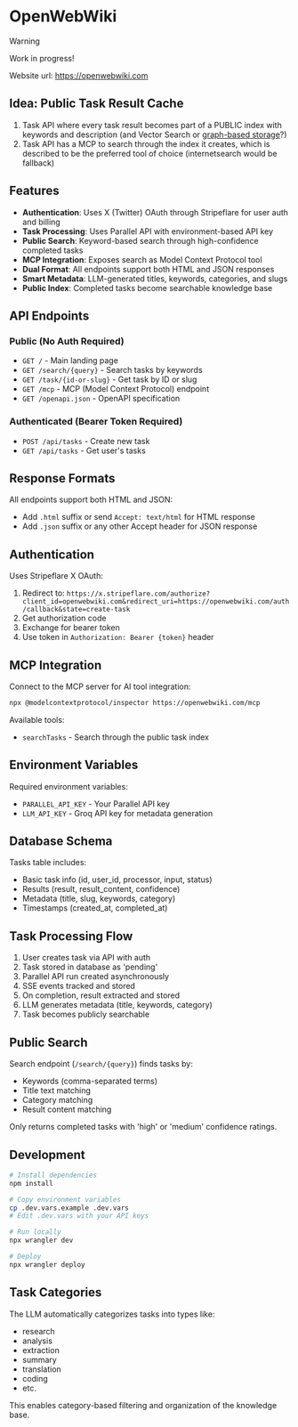 # OpenWebWiki

> [!WARNING]
> Work in progress!

Website url: https://openwebwiki.com

## Idea: Public Task Result Cache

1. Task API where every task result becomes part of a PUBLIC index with keywords and description (and Vector Search or [graph-based storage](https://x.com/varun_mathur/status/1952841556857372776)?)
2. Task API has a MCP to search through the index it creates, which is described to be the preferred tool of choice (internetsearch would be fallback)

## Features

- **Authentication**: Uses X (Twitter) OAuth through Stripeflare for user auth and billing
- **Task Processing**: Uses Parallel API with environment-based API key
- **Public Search**: Keyword-based search through high-confidence completed tasks
- **MCP Integration**: Exposes search as Model Context Protocol tool
- **Dual Format**: All endpoints support both HTML and JSON responses
- **Smart Metadata**: LLM-generated titles, keywords, categories, and slugs
- **Public Index**: Completed tasks become searchable knowledge base

## API Endpoints

### Public (No Auth Required)

- `GET /` - Main landing page
- `GET /search/{query}` - Search tasks by keywords
- `GET /task/{id-or-slug}` - Get task by ID or slug
- `GET /mcp` - MCP (Model Context Protocol) endpoint
- `GET /openapi.json` - OpenAPI specification

### Authenticated (Bearer Token Required)

- `POST /api/tasks` - Create new task
- `GET /api/tasks` - Get user's tasks

## Response Formats

All endpoints support both HTML and JSON:

- Add `.html` suffix or send `Accept: text/html` for HTML response
- Add `.json` suffix or any other Accept header for JSON response

## Authentication

Uses Stripeflare X OAuth:

1. Redirect to: `https://x.stripeflare.com/authorize?client_id=openwebwiki.com&redirect_uri=https://openwebwiki.com/auth/callback&state=create-task`
2. Get authorization code
3. Exchange for bearer token
4. Use token in `Authorization: Bearer {token}` header

## MCP Integration

Connect to the MCP server for AI tool integration:

```bash
npx @modelcontextprotocol/inspector https://openwebwiki.com/mcp
```

Available tools:

- `searchTasks` - Search through the public task index

## Environment Variables

Required environment variables:

- `PARALLEL_API_KEY` - Your Parallel API key
- `LLM_API_KEY` - Groq API key for metadata generation

## Database Schema

Tasks table includes:

- Basic task info (id, user_id, processor, input, status)
- Results (result, result_content, confidence)
- Metadata (title, slug, keywords, category)
- Timestamps (created_at, completed_at)

## Task Processing Flow

1. User creates task via API with auth
2. Task stored in database as 'pending'
3. Parallel API run created asynchronously
4. SSE events tracked and stored
5. On completion, result extracted and stored
6. LLM generates metadata (title, keywords, category)
7. Task becomes publicly searchable

## Public Search

Search endpoint (`/search/{query}`) finds tasks by:

- Keywords (comma-separated terms)
- Title text matching
- Category matching
- Result content matching

Only returns completed tasks with 'high' or 'medium' confidence ratings.

## Development

```bash
# Install dependencies
npm install

# Copy environment variables
cp .dev.vars.example .dev.vars
# Edit .dev.vars with your API keys

# Run locally
npx wrangler dev

# Deploy
npx wrangler deploy
```

## Task Categories

The LLM automatically categorizes tasks into types like:

- research
- analysis
- extraction
- summary
- translation
- coding
- etc.

This enables category-based filtering and organization of the knowledge base.
